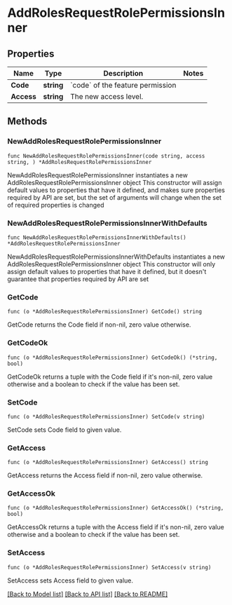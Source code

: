 # AddRolesRequestRolePermissionsInner

## Properties

Name | Type | Description | Notes
------------ | ------------- | ------------- | -------------
**Code** | **string** | &#x60;code&#x60; of the feature permission | 
**Access** | **string** | The new access level. | 

## Methods

### NewAddRolesRequestRolePermissionsInner

`func NewAddRolesRequestRolePermissionsInner(code string, access string, ) *AddRolesRequestRolePermissionsInner`

NewAddRolesRequestRolePermissionsInner instantiates a new AddRolesRequestRolePermissionsInner object
This constructor will assign default values to properties that have it defined,
and makes sure properties required by API are set, but the set of arguments
will change when the set of required properties is changed

### NewAddRolesRequestRolePermissionsInnerWithDefaults

`func NewAddRolesRequestRolePermissionsInnerWithDefaults() *AddRolesRequestRolePermissionsInner`

NewAddRolesRequestRolePermissionsInnerWithDefaults instantiates a new AddRolesRequestRolePermissionsInner object
This constructor will only assign default values to properties that have it defined,
but it doesn't guarantee that properties required by API are set

### GetCode

`func (o *AddRolesRequestRolePermissionsInner) GetCode() string`

GetCode returns the Code field if non-nil, zero value otherwise.

### GetCodeOk

`func (o *AddRolesRequestRolePermissionsInner) GetCodeOk() (*string, bool)`

GetCodeOk returns a tuple with the Code field if it's non-nil, zero value otherwise
and a boolean to check if the value has been set.

### SetCode

`func (o *AddRolesRequestRolePermissionsInner) SetCode(v string)`

SetCode sets Code field to given value.


### GetAccess

`func (o *AddRolesRequestRolePermissionsInner) GetAccess() string`

GetAccess returns the Access field if non-nil, zero value otherwise.

### GetAccessOk

`func (o *AddRolesRequestRolePermissionsInner) GetAccessOk() (*string, bool)`

GetAccessOk returns a tuple with the Access field if it's non-nil, zero value otherwise
and a boolean to check if the value has been set.

### SetAccess

`func (o *AddRolesRequestRolePermissionsInner) SetAccess(v string)`

SetAccess sets Access field to given value.



[[Back to Model list]](../README.md#documentation-for-models) [[Back to API list]](../README.md#documentation-for-api-endpoints) [[Back to README]](../README.md)


